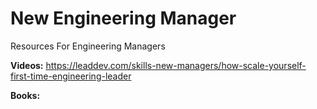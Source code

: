 # New Engineering Manager
Resources For Engineering Managers

<b>Videos:</b>
https://leaddev.com/skills-new-managers/how-scale-yourself-first-time-engineering-leader


<b>Books:</b>

